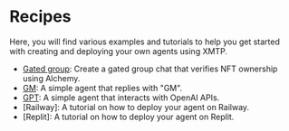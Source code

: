 # Recipes

Here, you will find various examples and tutorials to help you get started with creating and deploying your own agents using XMTP.

- [Gated group](/recipes/gated-group/): Create a gated group chat that verifies NFT ownership using Alchemy.
- [GM](/recipes/gm/): A simple agent that replies with "GM".
- [GPT](/recipes/gpt): A simple agent that interacts with OpenAI APIs.
- [Railway]: A tutorial on how to deploy your agent on Railway.
- [Replit]: A tutorial on how to deploy your agent on Replit.
